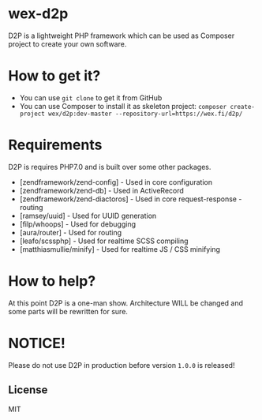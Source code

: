 # wex-d2p

D2P is a lightweight PHP framework which can be used as Composer project to create your own software.

# How to get it?

  - You can use `git clone` to get it from GitHub
  - You can use Composer to install it as skeleton project: 
    `composer create-project wex/d2p:dev-master --repository-url=https://wex.fi/d2p/`

# Requirements

D2P is requires PHP7.0 and is built over some other packages.

* [zendframework/zend-config] - Used in core configuration
* [zendframework/zend-db] - Used in ActiveRecord
* [zendframework/zend-diactoros] - Used in core request-response -routing
* [ramsey/uuid] - Used for UUID generation
* [filp/whoops] - Used for debugging
* [aura/router] - Used for routing
* [leafo/scssphp] - Used for realtime SCSS compiling
* [matthiasmullie/minify] - Used for realtime JS / CSS minifying

# How to help?

At this point D2P is a one-man show. Architecture WILL be changed and some parts will be rewritten for sure.

# NOTICE!
Please do not use D2P in production before version `1.0.0` is released!

License
----

MIT